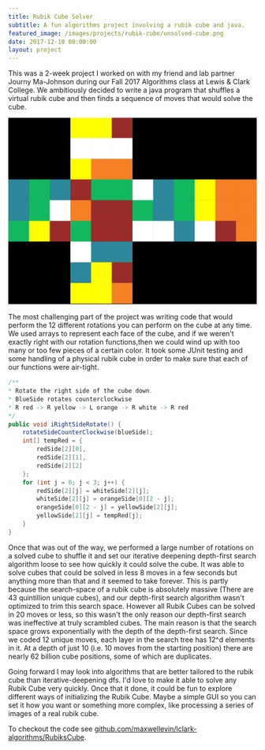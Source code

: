 ```yaml
---
title: Rubik Cube Solver
subtitle: A fun algorithms project involving a rubik cube and java. 
featured_image: /images/projects/rubik-cube/unsolved-cube.png
date: 2017-12-10 00:00:00
layout: project
---
```


This was a 2-week project I worked on with my friend and lab partner Journy Ma-Johnson during our Fall 2017 Algorithms class at Lewis & Clark College. We ambitiously decided to write a java program that shuffles a virtual rubik cube and then finds a sequence of moves that would solve the cube. 

![](/images/projects/rubik-cube/unsolved-cube.png)

The most challenging part of the project was writing code that would perform the 12 different rotations you can perform on the cube at any time. We used arrays to represent each face of the cube, and if we weren't exactly right with our rotation functions,then we could wind up with too many or too few pieces of a certain color. It took some JUnit testing and some handling of a physical rubik cube in order to make sure that each of our functions were air-tight. 

```java
/**
* Rotate the right side of the cube down.
* BlueSide rotates counterclockwise
* R red -> R yellow -> L orange -> R white -> R red
*/
public void iRightSideRotate() {
    rotateSideCounterClockwise(blueSide);
    int[] tempRed = {
        redSide[2][0], 
        redSide[2][1], 
        redSide[2][2]
    };
    for (int j = 0; j < 3; j++) {
        redSide[2][j] = whiteSide[2][j];
        whiteSide[2][j] = orangeSide[0][2 - j];
        orangeSide[0][2 - j] = yellowSide[2][j];
        yellowSide[2][j] = tempRed[j];
    }
}
```

Once that was out of the way, we performed a large number of rotations on a solved cube to shuffle it and set our iterative deepening depth-first search algorithm loose to see how quickly it could solve the cube. It was able to solve cubes that could be solved in less 8 moves in a few seconds but anything more than that and it seemed to take forever. This is partly because the search-space of a rubik cube is absolutely massive (There are 43 quintillion unique cubes), and our depth-first search algorithm wasn't optimized to trim this search space. However all Rubik Cubes can be solved in 20 moves or less, so this wasn't the only reason our depth-first search was ineffective at truly scrambled cubes. The main reason is that the search space grows exponentially with the depth of the depth-first search. Since we coded 12 unique moves, each layer in the search tree has 12^d elements in it. At a depth of just 10 (i.e. 10 moves from the starting position) there are nearly 62 billion cube positions, some of which are duplicates. 

Going forward I may look into algorithms that are better tailored to the rubik cube than iterative-deepening dfs. I'd love to make it able to solve any Rubik Cube very quickly. Once that it done, it could be fun to explore different ways of initializing the Rubik Cube. Maybe a simple GUI so you can set it how you want or something more complex, like processing a series of images of a real rubik cube.

To checkout the code see [github.com/maxwellevin/lclark-algorithms/RubiksCube](https://github.com/maxwellevin/lclark-algorithms/tree/master/Rubiks%20Cube).


